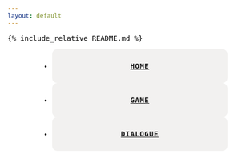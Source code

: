 ```yaml
---
layout: default
---
```

{% include_relative README.md %}

<style>
body, html {
  font-family: monospace;
  background: #ffffff;
  color:#000;
  height:100%;
}

.btn {
  border: none;
  text-align:center;
  cursor: pointer;
  padding: 25px 80px;
  text-transform: uppercase;
  letter-spacing: 1px;
  font-weight: 700;
  position: relative;
  background-color:rgba(133, 126, 123, 0.11);
  border: solid 1px transparent;
  border-radius:10px;
}

.nav {
  position:relative;
  width:350px;
  margin: auto;
  overflow:hidden;
  background-color:#ffffff;
  height:100%;
}
</style>

<html>
<body>
    <ul class="nav">
      <li class="btn"><a href="/CSA-FinalProject/">Home</a></li>
      <li class="btn"><a href="/CSA-FinalProject/Game">Game</a></li>
      <li class="btn"><a href="/CSA-FinalProject/dialogue">Dialogue</a></li>
    </ul>
    </html>
</body>
